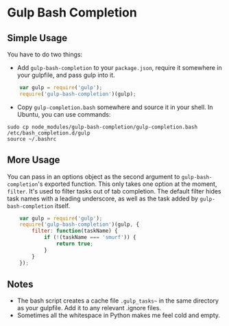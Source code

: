 # Gulp Bash Completion

## Simple Usage

You have to do two things:
- Add `gulp-bash-completion` to your `package.json`, require it somewhere in your gulpfile, and pass gulp into it.

```javascript
    var gulp = require('gulp');
    require('gulp-bash-completion')(gulp);
```

- Copy `gulp-completion.bash` somewhere and source it in your shell.
In Ubuntu, you can use commands:
````
sudo cp node_modules/gulp-bash-completion/gulp-completion.bash /etc/bash_completion.d/gulp
source ~/.bashrc
````

## More Usage
You can pass in an options object as the second argument to `gulp-bash-completion`'s exported function.  This only takes one option at the moment, `filter`.  It's used to filter tasks out of tab completion.
The default filter hides task names with a leading underscore, as well as the task added by `gulp-bash-completion` itself.

```javascript
    var gulp = require('gulp');
    require('gulp-bash-completion')(gulp, {
        filter: function(taskName) {
            if (!(taskName === 'smurf')) {
                return true;
            }
        }
    });
```

## Notes

- The bash script creates a cache file `.gulp_tasks~` in the same directory as your gulpfile.  Add it to any relevant .ignore files.
- Sometimes all the whitespace in Python makes me feel cold and empty.
